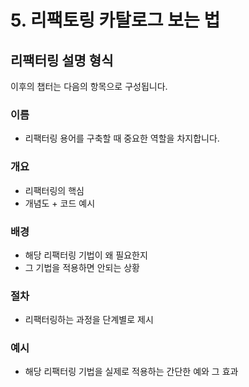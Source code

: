 # 5. 리팩토링 카탈로그 보는 법

## 리팩터링 설명 형식

이후의 챕터는 다음의 항목으로 구성됩니다.

### 이름

- 리팩터링 용어를 구축할 때 중요한 역할을 차지합니다.

### 개요

- 리팩터링의 핵심
- 개념도 + 코드 예시

### 배경

- 해당 리팩터링 기법이 왜 필요한지
- 그 기법을 적용하면 안되는 상황

### 절차

- 리팩터링하는 과정을 단계별로 제시

### 예시

- 해당 리팩터링 기법을 실제로 적용하는 간단한 예와 그 효과
